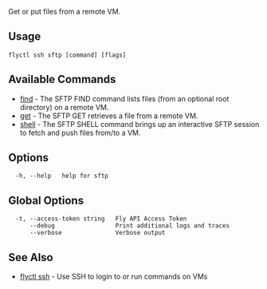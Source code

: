 Get or put files from a remote VM.

## Usage
~~~
flyctl ssh sftp [command] [flags]
~~~

## Available Commands
* [find](/docs/flyctl/ssh-sftp-find/)	 - The SFTP FIND command lists files (from an optional root directory) on a remote VM.
* [get](/docs/flyctl/ssh-sftp-get/)	 - The SFTP GET retrieves a file from a remote VM.
* [shell](/docs/flyctl/ssh-sftp-shell/)	 - The SFTP SHELL command brings up an interactive SFTP session to fetch and push files from/to a VM.

## Options

~~~
  -h, --help   help for sftp
~~~

## Global Options

~~~
  -t, --access-token string   Fly API Access Token
      --debug                 Print additional logs and traces
      --verbose               Verbose output
~~~

## See Also

* [flyctl ssh](/docs/flyctl/ssh/)	 - Use SSH to login to or run commands on VMs

